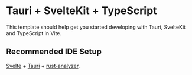 # Tauri + SvelteKit + TypeScript

This template should help get you started developing with Tauri, SvelteKit and TypeScript in Vite.

## Recommended IDE Setup

[Svelte](https://svelte.dev) + [Tauri](https://v2.tauri.app) + [rust-analyzer](https://rust-analyzer.github.io/).
